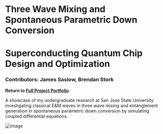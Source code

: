 # Three Wave Mixing and Spontaneous Parametric Down Conversion

# Superconducting Quantum Chip Design and Optimization

### Contributors: James Saslow, Brendan Stork

<b> Return to [Full Project Portfolio](https://github.com/jamessaslow/portfolio) </b>

A showcase of my undergraduate research at San Jose State University investigating classical E&amp;M waves in three wave mixing and entanglement generation in spontaneous parametric down conversion by simulating coupled differential equations.

![image](https://github.com/user-attachments/assets/0840451a-aace-4da3-af3f-abf686170e87)

